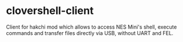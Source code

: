 # clovershell-client
Client for hakchi mod which allows to access NES Mini's shell, execute commands and transfer files directly via USB, without UART and FEL.
